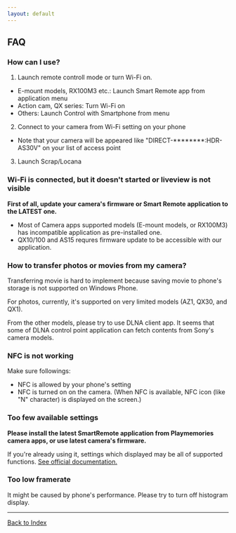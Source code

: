 ```yaml
---
layout: default
---
```


## FAQ

### How can I use?
1. Launch remote controll mode or turn Wi-Fi on.
  + E-mount models, RX100M3 etc.: Launch Smart Remote app from application menu
  + Action cam, QX series: Turn Wi-Fi on
  + Others: Launch Control with Smartphone from menu
2. Connect to your camera from Wi-Fi setting on your phone
  + Note that your camera will be appeared like "DIRECT-********:HDR-AS30V" on your list of access point
3. Launch Scrap/Locana

### Wi-Fi is connected, but it doesn't started or liveview is not visible
**First of all, update your camera's firmware or Smart Remote application to the LATEST one.**

- Most of Camera apps supported models (E-mount models, or RX100M3) has incompatible application as pre-installed one.
- QX10/100 and AS15 requres firmware update to be accessible with our application.

### How to transfer photos or movies from my camera?
Transferring movie is hard to implement because saving movie to phone's storage is not supported on Windows Phone.

For photos, currently, it's supported on very limited models (AZ1, QX30, and QX1).

From the other models, please try to use DLNA client app. It seems that some of DLNA control point application can fetch contents from Sony's camera models.

### NFC is not working

Make sure followings:

- NFC is allowed by your phone's setting
- NFC is turned on on the camera. (When NFC is available, NFC icon (like "N" character) is displayed on the screen.)

### Too few available settings
**Please install the latest SmartRemote application from Playmemories camera apps, or use latest camera's firmware.**

If you're already using it, settings which displayed may be all of supported functions. [See official documentation.](https://developer.sony.com/develop/cameras/)

### Too low framerate
It might be caused by phone's performance. Please try to turn off histogram display.

---
[Back to Index](/)

